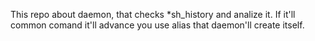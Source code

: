This repo about daemon, that checks
*sh_history and analize it. If it'll
common comand it'll advance you use
alias that daemon'll create itself.
